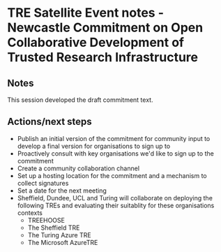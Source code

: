 # TRE Satellite Event notes - Newcastle Commitment on Open Collaborative Development of Trusted Research Infrastructure

## Notes

This session developed the draft commitment text.

## Actions/next steps

- Publish an initial version of the commitment for community input to develop a final version for organisations to sign up to
- Proactively consult with key organisations we'd like to sign up to the commitment
- Create a community collaboration channel
- Set up a hosting location for the commitment and a mechanism to collect signatures
- Set a date for the next meeting
- Sheffield, Dundee, UCL and Turing will collaborate on deploying the following TREs and evaluating their suitablity for these organisations contexts
  - TREEHOOSE
  - The Sheffield TRE
  - The Turing Azure TRE
  - The Microsoft AzureTRE
